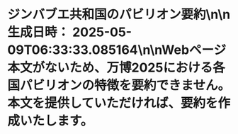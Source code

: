 # ジンバブエ共和国のパビリオン要約\n\n**生成日時：** 2025-05-09T06:33:33.085164\n\nWebページ本文がないため、万博2025における各国パビリオンの特徴を要約できません。  本文を提供していただければ、要約を作成いたします。